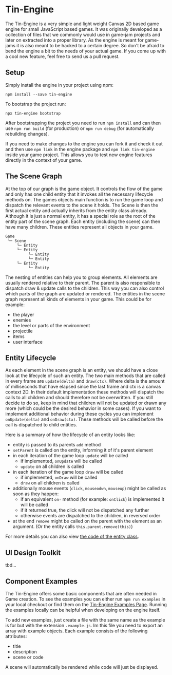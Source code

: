 # Tin-Engine

The Tin-Engine is a very simple and light weight Canvas 2D based game engine for small JavaScript based games. It was originally developed as a collection of files that we commonly would use in game-jam projects and later on extracted into a proper library. As the engine is meant for game-jams it is also meant to be hacked to a certain degree. So don't be afraid to bend the engine a bit to the needs of your actual game. If you come up with a cool new feature, feel free to send us a pull request.

## Setup

Simply install the engine in your project using npm:

```
npm install --save tin-engine
```

To bootstrap the project run:

```
npx tin-engine bootstrap
```

After bootstrapping the project you need to run `npm install` and can then use `npm run build` (for production) or `npm run debug` (for automatically rebuilding changes).

If you need to make changes to the engine you can fork it and check it out and then use `npm link` in the engine package and `npm link tin-engine` inside your game project. This allows you to test new engine features directly in the context of your game.

## The Scene Graph

At the top of our graph is the game object. It controls the flow of the game and only has one child entity that it invokes all the necessary lifecycle methods on. The games objects main function is to run the game loop and dispatch the relevant events to the scene it holds. The Scene is then the first actual entity and actually inherits from the entity class already. Although it is just a normal entity, it has a special role as the root of the entity part of the scene graph. Each entity (including the scene) can then have many children. These entities represent all objects in your game.

```
Game
 └─ Scene
     └─ Entity
     └─ Entity
          └─ Entity
          └─ Entity
     └─ Entity
          └─ Entity
```
The nesting of entities can help you to group elements. All elements are usually rendered relative to their parent. The parent is also responsible to dispatch draw & update calls to the children. This way you can also control which parts of the graph are updated or rendered. The entities in the scene graph represent all kinds of elements in your game. This could be for example:

- the player
- enemies
- the level or parts of the environment
- projectile
- items
- user interface

## Entity Lifecycle

As each element in the scene graph is an entity, we should have a close look at the lifecycle of such an entity. The two main methods that are called in every frame are `update(delta)` and `draw(ctx)`. Where delta is the amount of milliseconds that have elapsed since the last frame and ctx is a canvas context 2D. In their default implementation these methods will dispatch the calls to all children and should therefore not be overwritten. If you still decide to do so, keep in mind that children will not be updated or drawn any more (which could be the desired behavior in some cases). If you want to implement additional behavior during these cycles you can implement `onUpdate(delta)` and `onDraw(ctx)`. These methods will be called before the call is dispatched to child entities.

Here is a summary of how the lifecycle of an entity looks like:

 - entity is passed to its parents `add` method
 - `setParent` is called on the entity, informing it of it's parent element
 - in each iteration of the game loop `update` will be called
     - if implemented, `onUpdate` will be called
     - `update` on all children is called
 - in each iteration of the game loop `draw` will be called
     - if implemented, `onDraw` will be called
     - `draw` on all children is called
 - additionally mouse events (`click`, `mouseodwn`, `mouseup`) might be called as soon as they happen:
     - if an equivalent `on-` method (for example: `onClick`) is implemented it will be called
     - if it returned true, the click will not be dispatched any further
     - otherwise events are dispatched to the children, in reversed order
- at the end `remove` might be called on the parent with the element as an argument. (Or the entity calls `this.parent.remove(this)`)

For more details you can also view [the code of the entity class](https://github.com/MasterIV/tin-engine/blob/master/basic/entity.js).

## UI Design Toolkit

tbd...

## Component Examples

The Tin-Engine offers some basic components that are often needed in Game creation. To see the examples you can either run `npm run examples` in your local checkout or find them on the [Tin-Engine Examples Page](https://masteriv.github.io/tin-engine/index.html). Running the examples locally can be helpful when developing on the engine itself.

To add new examples, just create a file with the same name as the example is for but with the extension `.example.js`. Im this file you need to export an array with example objects. Each example consists of the following attributes:

- title
- description
- scene or code

A scene will automatically be rendered while code will just be displayed.
